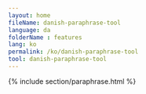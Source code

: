 ```yaml
---
layout: home
fileName: danish-paraphrase-tool
language: da
folderName : features
lang: ko
permalink: /ko/danish-paraphrase-tool
tool: danish-paraphrase-tool
---
```

{% include section/paraphrase.html %}
